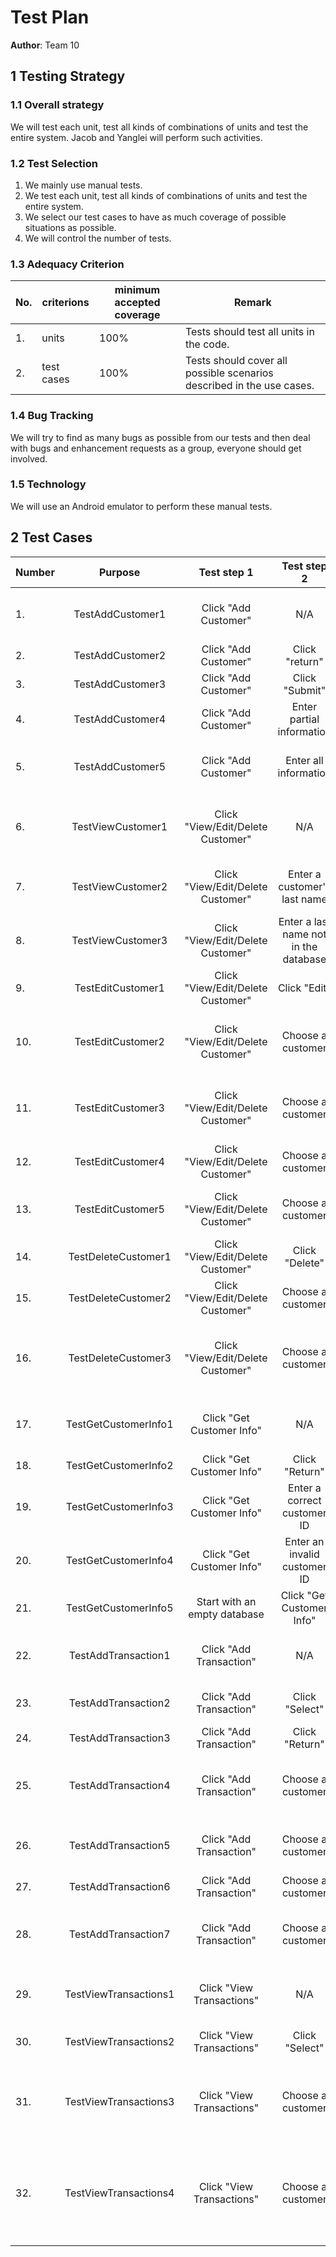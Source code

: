 # Test Plan

**Author**: Team 10

## 1 Testing Strategy

### 1.1 Overall strategy

We will test each unit, test all kinds of combinations of units and test the entire system.
Jacob and Yanglei will perform such activities.

### 1.2 Test Selection

1. We mainly use manual tests.
2. We test each unit, test all kinds of combinations of units and test the entire system.
3. We select our test cases to have as much coverage of possible situations as possible. 
4. We will control the number of tests.


### 1.3 Adequacy Criterion

  No.   | criterions          | minimum accepted coverage    | Remark                                 
--------| --------------------|------------------------------|------------------------------------------------
1.      | units               | 100%                         | Tests should test all units in the code.
2.      | test cases          | 100%                         | Tests should cover all possible scenarios described in the use cases.


### 1.4 Bug Tracking

We will try to find as many bugs as possible from our tests and then deal with bugs and enhancement requests as a group, everyone should get involved.

### 1.5 Technology

We will use an Android emulator to perform these manual tests.

## 2 Test Cases

Number| Purpose        | Test step 1          | Test step 2 | Test step 3 | Test step 4 | Test step 5 | ExpectedResult                     |ActualResult             
------|:--------------:|:--------------------:|:-----------:|:-----------:|:-----------:|:-----------:|:------------------------------------:|------------
1.    | TestAddCustomer1 | Click "Add Customer" | N/A            | N/A | N/A | N/A | Display a new screen that people can enter information| Same as expected   
2.    | TestAddCustomer2 | Click "Add Customer" | Click "return" | N/A | N/A | N/A | Display the home screen                               | Same as expected    
3.    | TestAddCustomer3 | Click "Add Customer" | Click "Submit" | N/A | N/A | N/A | Notice: please enter information                      | Same as expected 
4.    | TestAddCustomer4 | Click "Add Customer" | Enter partial information | Click "Submit" | N/A | N/A | Notice: some information is missing| Same as expected              
5.    | TestAddCustomer5 | Click "Add Customer" | Enter all information     | Click "Submit" | N/A | N/A | Successfully added a customer to the database | Same as expected 
6.    | TestViewCustomer1 | Click "View/Edit/Delete Customer" | N/A | N/A | N/A | N/A  | Display a new screen that shows all customer's information| Same as expected 
7.    | TestViewCustomer2 | Click "View/Edit/Delete Customer" | Enter a customer's last name          | N/A | N/A | N/A | Display a list of customer with the same last name| Same as expected 
8.    | TestViewCustomer3 | Click "View/Edit/Delete Customer" | Enter a last name not in the database | N/A | N/A | N/A | Display nothing | Same as expected 
9.    | TestEditCustomer1 | Click "View/Edit/Delete Customer" | Click "Edit"      |      N/A     | N/A | N/A | Notice: please choose a customer | same as expected 
10.   | TestEditCustomer2 | Click "View/Edit/Delete Customer" | Choose a customer | Click "Edit" | N/A | N/A | Display a new screen that people can edit this customer's information| same as expected 
11.   | TestEditCustomer3 | Click "View/Edit/Delete Customer" | Choose a customer | Click "Edit" | Edit the information | Click "Submit" | Successfully edited a customer's information in the database| same as expected
12.   | TestEditCustomer4 | Click "View/Edit/Delete Customer" | Choose a customer | Click "Edit" | Remove the name      | Click "Submit" | Notice: Invalid name!| Same as expected
13.   | TestEditCustomer5 | Click "View/Edit/Delete Customer" | Choose a customer | Click "Edit" | Click "Return"       |      N/A       | Return to the "View/Edit/Delete Customer" screen| Same as expected
14.   | TestDeleteCustomer1 | Click "View/Edit/Delete Customer" | Click "Delete"    |      N/A       |      N/A         | N/A | Notice: please choose a customer| same as expected 
15.   | TestDeleteCustomer2 | Click "View/Edit/Delete Customer" | Choose a customer | Click "Delete" | Confirm "Delete" | N/A | Delete the customer in the database| same as expected 
16.   | TestDeleteCustomer3 | Click "View/Edit/Delete Customer" | Choose a customer | Click "Delete" | Confirm "keep"   | N/A | Do not delete anything and return to the "View/Edit/Delete Customer" screen| same as expected 
17.   | TestGetCustomerInfo1 | Click "Get Customer Info" |         N/A                  | N/A | N/A | N/A | Display a new screen that people can enter customer ID| same as expected 
18.   | TestGetCustomerInfo2 | Click "Get Customer Info" | Click "Return"               | N/A | N/A | N/A | Return to the home screen        | same as expected 
19.   | TestGetCustomerInfo3 | Click "Get Customer Info" | Enter a correct customer ID  | Click "Submit"  | N/A | N/A | Display the customer's information| same as expected 
20.   | TestGetCustomerInfo4 | Click "Get Customer Info" | Enter an invalid customer ID | Click "Submit"  | N/A | N/A | Notice: customer not found       | same as expected 
21.   | TestGetCustomerInfo5 | Start with an empty database | Click "Get Customer Info" | N/A | N/A | N/A | Notice: empty database           | same as expected 
22.   | TestAddTransaction1 | Click "Add Transaction" |      N/A       | N/A | N/A | N/A | Display a new screen with all customer's information | same as expected 
23.   | TestAddTransaction2 | Click "Add Transaction" | Click "Select" | N/A | N/A | N/A | Notice: please choose a customer                     | same as expected 
24.   | TestAddTransaction3 | Click "Add Transaction" | Click "Return" | N/A | N/A | N/A | Display the home screen                              | same as expected 
25.   | TestAddTransaction4 | Click "Add Transaction" | Choose a customer | Click "Select" |      N/A       | N/A |  Display a new screen that allows people to add transaction information| same as expected 
26.   | TestAddTransaction5 | Click "Add Transaction" | Choose a customer | Click "Select" | Click "Return" | N/A |  Return to the screen with all customer's information| same as expected 
27.   | TestAddTransaction6 | Click "Add Transaction" | Choose a customer | Click "Select" | Click "Submit" | N/A |  Notice: please enter a amount| same as expected 
28.   | TestAddTransaction7 | Click "Add Transaction" | Choose a customer | Click "Select" | Enter amount   | Click "Submit"  |  Add the transaction to database and return to the home screen | same as expected 
29.   | TestViewTransactions1 | Click "View Transactions" |        N/A     | N/A | N/A | N/A | Display a new screen with all customer's information | same as expected 
30.   | TestViewTransactions2 | Click "View Transactions" | Click "Select" | N/A | N/A | N/A | Notice: please choose a customer | same as expected 
31.   | TestViewTransactions3 | Click "View Transactions" | Choose a customer | Click "Select" |     N/A      | N/A | Display a new screen that shows all transaction information of this customer| same as expected 
32.   | TestViewTransactions4 | Click "View Transactions" | Choose a customer | Click "Select" | Click "Home" | N/A | Display a new screen that shows all transaction information of this customer and then display the home screen| same as expected 
